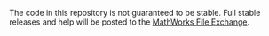 The code in this repository is not guaranteed to be stable. Full stable releases and help will be posted to the [MathWorks File Exchange](https://www.mathworks.com/matlabcentral/fileexchange).

